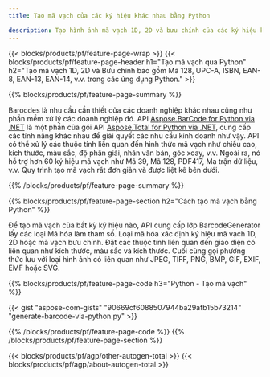 ```yaml
---
title: Tạo mã vạch của các ký hiệu khác nhau bằng Python 

description: Tạo hình ảnh mã vạch 1D, 2D và bưu chính của các ký hiệu khác nhau bao gồm 128 và QR bằng Python bằng mã vài dòng 
---
```


{{< blocks/products/pf/feature-page-wrap >}}
{{< blocks/products/pf/feature-page-header h1="Tạo mã vạch qua Python" h2="Tạo mã vạch 1D, 2D và Bưu chính bao gồm Mã 128, UPC-A, ISBN, EAN-8, EAN-13, EAN-14, v.v. trong các ứng dụng Python." >}}

{{% blocks/products/pf/feature-page-summary %}}

Barocdes là nhu cầu cần thiết của các doanh nghiệp khác nhau cũng như phần mềm xử lý các doanh nghiệp đó. API [Aspose.BarCode for Python via .NET](https://products.aspose.com/barcode/python-net/) là một phần của gói API [Aspose.Total for Python via .NET](https://products.aspose.com/total/python-net/), cung cấp các tính năng khác nhau để giải quyết các nhu cầu kinh doanh như vậy. API có thể xử lý các thuộc tính liên quan đến hình thức mã vạch như chiều cao, kích thước, màu sắc, độ phân giải, nhãn văn bản, góc xoay, v.v. Ngoài ra, nó hỗ trợ hơn 60 ký hiệu mã vạch như Mã 39, Mã 128, PDF417, Ma trận dữ liệu, v.v. Quy trình tạo mã vạch rất đơn giản và được liệt kê bên dưới.

{{% /blocks/products/pf/feature-page-summary  %}}

{{% blocks/products/pf/feature-page-section  h2="Cách tạo mã vạch bằng Python" %}}

Để tạo mã vạch của bất kỳ ký hiệu nào, API cung cấp lớp BarcodeGenerator lấy các loại Mã hóa làm tham số. Loại mã hóa xác định ký hiệu mã vạch 1D, 2D hoặc mã vạch bưu chính. Đặt các thuộc tính liên quan đến giao diện có liên quan như kích thước, màu sắc và kích thước. Cuối cùng gọi phương thức lưu với loại hình ảnh có liên quan như JPEG, TIFF, PNG, BMP, GIF, EXIF, EMF hoặc SVG.

{{% blocks/products/pf/feature-page-code h3="Python - Tạo mã vạch" %}}

{{< gist "aspose-com-gists" "90669cf6088507944ba29afb15b73214" "generate-barcode-via-python.py" >}}

{{% /blocks/products/pf/feature-page-code  %}}
{{% /blocks/products/pf/feature-page-section %}}

{{< blocks/products/pf/agp/other-autogen-total >}}
{{< blocks/products/pf/agp/about-autogen-total >}}